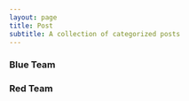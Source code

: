 ```yaml
---
layout: page
title: Post
subtitle: A collection of categorized posts
---
```


### Blue Team
### Red Team
